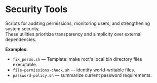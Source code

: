 # Security Tools

Scripts for auditing permissions, monitoring users, and strengthening system security.  
These utilities prioritize transparency and simplicity over external dependencies.

**Examples:**
- `fix_perms.sh` — Template: make root's local bin directory files executable.
- `file-permissions-check.sh` — identify world-writable files.
- `password-policy.sh` — summarize current password requirements.


